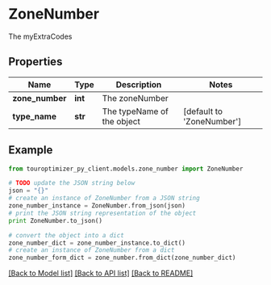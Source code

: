 # ZoneNumber

The myExtraCodes

## Properties

Name | Type | Description | Notes
------------ | ------------- | ------------- | -------------
**zone_number** | **int** | The zoneNumber | 
**type_name** | **str** | The typeName of the object | [default to 'ZoneNumber']

## Example

```python
from touroptimizer_py_client.models.zone_number import ZoneNumber

# TODO update the JSON string below
json = "{}"
# create an instance of ZoneNumber from a JSON string
zone_number_instance = ZoneNumber.from_json(json)
# print the JSON string representation of the object
print ZoneNumber.to_json()

# convert the object into a dict
zone_number_dict = zone_number_instance.to_dict()
# create an instance of ZoneNumber from a dict
zone_number_form_dict = zone_number.from_dict(zone_number_dict)
```
[[Back to Model list]](../README.md#documentation-for-models) [[Back to API list]](../README.md#documentation-for-api-endpoints) [[Back to README]](../README.md)


